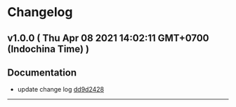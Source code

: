 # Changelog

## v1.0.0  ( Thu Apr 08 2021 14:02:11 GMT+0700 (Indochina Time) )


## Documentation
  - update change log [dd9d2428](https://github.com:tungnt92/repo-with-wrong-code/commit/dd9d24285793b1ae0d21acc9a01837387da51f4f)





---
